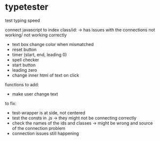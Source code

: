 # typetester
test typing speed

connect javascript to index class/id: -> has issues with the connections not working/ not working correctly
-  text box change color when mismatched
-  reset button
-  timer (start, end, leading 0) 
-  spell checker
-  start button
-  leading zero
-  change inner html of text on click

functions to add:
- make user change text 

to fix:
- test-wrapper is at side, not centered
- test the consts in .js -> they might not be connecting correctly
- check the names of the ids and classes -> might be wrong and source of the connection problem
- connection issues still happening
